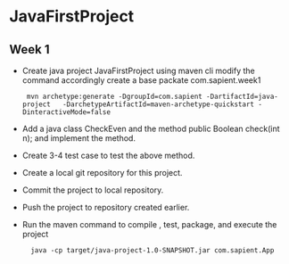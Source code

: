 # JavaFirstProject

## Week 1

 - Create java project JavaFirstProject using maven cli modify the command accordingly create a base packate com.sapient.week1
	
		mvn archetype:generate -DgroupId=com.sapient -DartifactId=java-project   -DarchetypeArtifactId=maven-archetype-quickstart -DinteractiveMode=false

- Add a java class CheckEven and the method  public Boolean check(int n); and implement the method.
- Create 3-4 test case to test the above method.
- Create a local git repository for this project.
- Commit the project  to local repository.
- Push the project to repository created earlier.
- Run the maven command to compile , test, package, and execute the project

		java -cp target/java-project-1.0-SNAPSHOT.jar com.sapient.App

